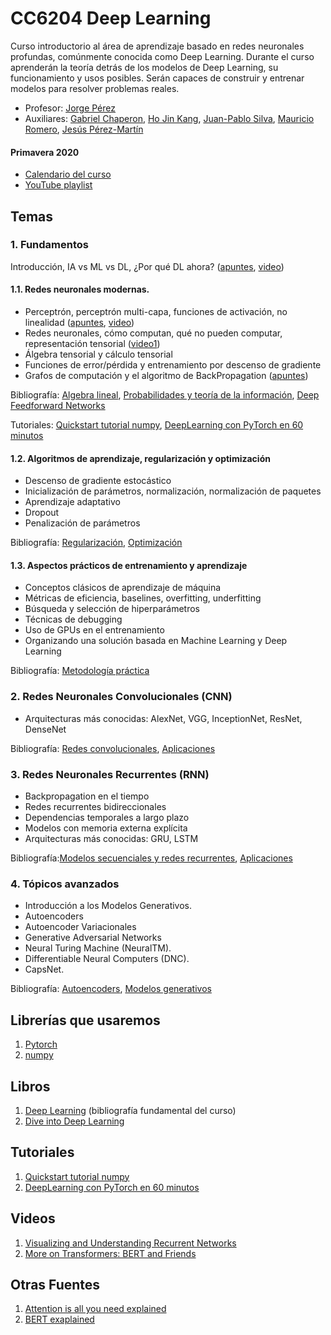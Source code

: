 # CC6204 Deep Learning

Curso introductorio al área de aprendizaje basado en redes neuronales profundas, comúnmente conocida como Deep Learning. Durante el curso aprenderán la teoría detrás de los modelos de Deep Learning, su funcionamiento y usos posibles. Serán capaces de construir y entrenar modelos para resolver problemas reales.

* Profesor: [Jorge Pérez](https://users.dcc.uchile.cl/~jperez/)
* Auxiliares: [Gabriel Chaperon](https://avatars3.githubusercontent.com/u/21991723?s=64&v=4), [Ho Jin Kang](https://github.com/hojink1996), [Juan-Pablo Silva](https://github.com/juanpablos), [Mauricio Romero](https://github.com/fluowhy), [Jesús Pérez-Martín](https://jssprz.github.io/)

#### Primavera 2020
* [Calendario del curso](2020/calendar.md)
* [YouTube playlist](https://www.youtube.com/playlist?list=PLBjZ-ginWc1e0_Dp4heHglsjJmacV_F20)

## Temas

### 1. Fundamentos

Introducción, IA vs ML vs DL, ¿Por qué DL ahora? ([apuntes](versiones_anteriores/2020/clases/apuntes/0_intro.pdf), [video](https://www.youtube.com/watch?v=BASByOlqqkc&list=PLBjZ-ginWc1e0_Dp4heHglsjJmacV_F20&index=1))

#### 1.1. Redes neuronales modernas.

* Perceptrón, perceptrón multi-capa, funciones de activación, no linealidad ([apuntes](versiones_anteriores/2020/clases/apuntes/1_FFNN.pdf), [video](https://www.youtube.com/watch?v=mDCxK2Pu0mA&list=PLBjZ-ginWc1e0_Dp4heHglsjJmacV_F20&index=2))
* Redes neuronales, cómo computan, qué no pueden computar, representación tensorial ([video1](https://www.youtube.com/watch?v=eV-N1ozcZrk&list=PLBjZ-ginWc1e0_Dp4heHglsjJmacV_F20&index=3))
* Álgebra tensorial y cálculo tensorial
* Funciones de error/pérdida y entrenamiento por descenso de gradiente
* Grafos de computación y el algoritmo de BackPropagation ([apuntes](versiones_anteriores/2020/clases/apuntes/2_BackPropagation.pdf))

Bibliografía: [Algebra lineal](http://www.deeplearningbook.org/contents/part_basics.html), [Probabilidades y teoría de la información](http://www.deeplearningbook.org/contents/prob.html), [Deep Feedforward Networks](http://www.deeplearningbook.org/contents/mlp.html)

Tutoriales: [Quickstart tutorial numpy](https://docs.scipy.org/doc/numpy-dev/user/quickstart.html), [DeepLearning con PyTorch en 60 minutos](http://pytorch.org/tutorials/beginner/deep_learning_60min_blitz.html)

#### 1.2. Algoritmos de aprendizaje, regularización y optimización

* Descenso de gradiente estocástico
* Inicialización de parámetros, normalización, normalización de paquetes
* Aprendizaje adaptativo 
* Dropout 
* Penalización de parámetros

Bibliografía: [Regularización](http://www.deeplearningbook.org/contents/regularization.html), [Optimización](http://www.deeplearningbook.org/contents/optimization.html)

#### 1.3. Aspectos prácticos de entrenamiento y aprendizaje

* Conceptos clásicos de aprendizaje de máquina
* Métricas de eficiencia, baselines, overfitting, underfitting
* Búsqueda y selección de hiperparámetros
* Técnicas de debugging 
* Uso de GPUs en el entrenamiento 
* Organizando una solución basada en Machine Learning y Deep Learning

Bibliografía: [Metodología práctica](http://www.deeplearningbook.org/contents/guidelines.html)

### 2. Redes Neuronales Convolucionales (CNN)

* Arquitecturas más conocidas: AlexNet, VGG, InceptionNet, ResNet, DenseNet

Bibliografía: [Redes convolucionales](http://www.deeplearningbook.org/contents/convnets.html), [Aplicaciones](http://www.deeplearningbook.org/contents/applications.html)

### 3. Redes Neuronales Recurrentes (RNN)

* Backpropagation en el tiempo 
* Redes recurrentes bidireccionales
* Dependencias temporales a largo plazo
* Modelos con memoria externa explícita
* Arquitecturas más conocidas: GRU, LSTM

Bibliografía:[Modelos secuenciales y redes recurrentes](http://www.deeplearningbook.org/contents/rnn.html), [Aplicaciones](http://www.deeplearningbook.org/contents/applications.html)

### 4. Tópicos avanzados

* Introducción a los Modelos Generativos.
* Autoencoders
* Autoencoder Variacionales
* Generative Adversarial Networks
* Neural Turing Machine (NeuralTM).
* Differentiable Neural Computers (DNC).
* CapsNet.

Bibliografía: [Autoencoders](http://www.deeplearningbook.org/contents/autoencoders.html), [Modelos generativos](http://www.deeplearningbook.org/contents/generative_models.html)

## Librerías que usaremos
1. [Pytorch](https://pytorch.org/)
2. [numpy](https://numpy.org/)

## Libros
1. [Deep Learning](http://www.deeplearningbook.org/) (bibliografía fundamental del curso)
2. [Dive into Deep Learning](https://d2l.ai/)

## Tutoriales
1. [Quickstart tutorial numpy](https://docs.scipy.org/doc/numpy-dev/user/quickstart.html)
2. [DeepLearning con PyTorch en 60 minutos](http://pytorch.org/tutorials/beginner/deep_learning_60min_blitz.html)

## Videos
1. [Visualizing and Understanding Recurrent Networks](https://skillsmatter.com/skillscasts/6611-visualizing-and-understanding-recurrent-networks)
2. [More on Transformers: BERT and Friends](https://tv.vera.com.uy/video/55388)

## Otras Fuentes
1. [Attention is all you need explained](http://mlexplained.com/2017/12/29/attention-is-all-you-need-explained/)
2. [BERT exaplained](http://mlexplained.com/2019/01/07/paper-dissected-bert-pre-training-of-deep-bidirectional-transformers-for-language-understanding-explained/)